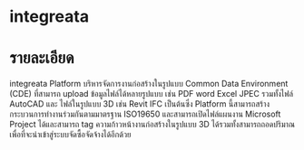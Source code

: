 # integreata

# รายละเอียด

integreata Platform บริหารจัดการงานก่อสร้างในรูปแบบ Common Data Environment (CDE) ที่สามารถ upload ข้อมูลไฟล์ได้หลายรูปแบบ เช่น PDF word Excel JPEC รวมทั้งไฟล์ AutoCAD และ ไฟล์ในรูปแบบ 3D เช่น Revit IFC เป็นต้นซึ่ง Platform นี้สามารถสร้างกระบวนการทำงานร่วมกันตามมาตรฐาน ISO19650 และสามารถเปิดไฟล์แผนงาน Microsoft Project ได้และสามารถ tag ความก้าวหน้างานก่อสร้างในรูปแบบ 3D ได้รวมทั้งสามารถถอดปริมาณเพื่อที่จะนำเข้าสู่ระบบจัดซื้อจัดจ้างได้อีกด้วย

